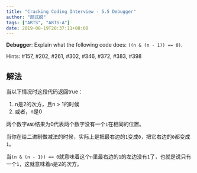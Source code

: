 ```yaml
---
title: "Cracking Coding Interview - 5.5 Debugger"
author: "颇忒脱"
tags: ["ARTS", "ARTS-A"]
date: 2019-08-19T20:37:11+08:00
---
```


<!--more-->

**Debugger**: Explain what the following code does: `((n & (n - 1)) == 0)`.

Hints: #157, #202, #261, #302, #346, #372, #383, #398

## 解法

当以下情况时这段代码返回true：

1. n是2的次方，且n > 1的时候
2. 或者，n是0

两个数字`AND`结果为0代表两个数字没有一个`1`在相同的位置。

当你在给二进制做减法的时候，实际上是把最右边的`1`变成`0`，把它右边的`0`都变成`1`。

当`(n & (n - 1)) == 0`就意味着这个`n`里最右边的`1`的左边没有`1`了，也就是说只有一个`1`，这就意味着`n`是2的次方。